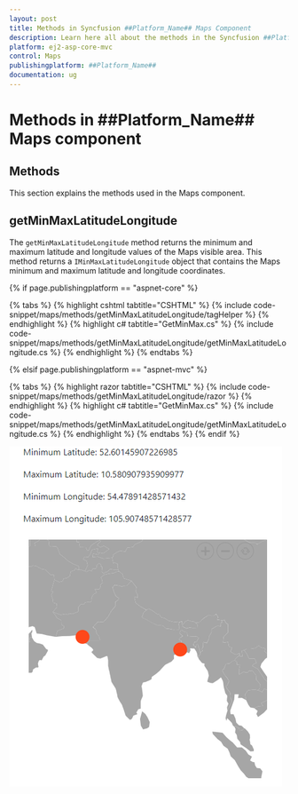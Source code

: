 ```yaml
---
layout: post
title: Methods in Syncfusion ##Platform_Name## Maps Component
description: Learn here all about the methods in the Syncfusion ##Platform_Name## Maps component of Syncfusion Essential JS 2 and more.
platform: ej2-asp-core-mvc
control: Maps
publishingplatform: ##Platform_Name##
documentation: ug
---
```


# Methods in ##Platform_Name## Maps component

## Methods

This section explains the methods used in the Maps component.

## getMinMaxLatitudeLongitude

The `getMinMaxLatitudeLongitude` method returns the minimum and maximum latitude and longitude values of the Maps visible area. This method returns a `IMinMaxLatitudeLongitude` object that contains the Maps minimum and maximum latitude and longitude coordinates.

{% if page.publishingplatform == "aspnet-core" %}

{% tabs %}
{% highlight cshtml tabtitle="CSHTML" %}
{% include code-snippet/maps/methods/getMinMaxLatitudeLongitude/tagHelper %}
{% endhighlight %}
{% highlight c# tabtitle="GetMinMax.cs" %}
{% include code-snippet/maps/methods/getMinMaxLatitudeLongitude/getMinMaxLatitudeLongitude.cs %}
{% endhighlight %}
{% endtabs %}

{% elsif page.publishingplatform == "aspnet-mvc" %}

{% tabs %}
{% highlight razor tabtitle="CSHTML" %}
{% include code-snippet/maps/methods/getMinMaxLatitudeLongitude/razor %}
{% endhighlight %}
{% highlight c# tabtitle="GetMinMax.cs" %}
{% include code-snippet/maps/methods/getMinMaxLatitudeLongitude/getMinMaxLatitudeLongitude.cs %}
{% endhighlight %}
{% endtabs %}
{% endif %}


![getMinMaxLatitudeLongitude method](./images/Methods/getMinMaxLatitudeLongitude-method.PNG)
